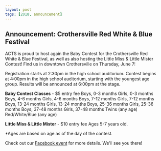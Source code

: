 ```yaml
---
layout: post
tags: [2018, announcement]
---
```


## Announcement: Crothersville Red White & Blue Festival

ACTS is proud to host again the Baby Contest for the Crothersville Red White & Blue Festival, as well as also hosting the Little Miss & Little Mister Contest! Find us in downtown Crothersville on Thursday, June 7!

Registration starts at 2:30pm in the high school auditorium.
Contest begins at 4:00pm in the high school auditorium, starting with the youngest age group.
Results will be announced at 6:00pm at the stage.

**Baby Contest Classes** - $5 entry fee
Boys, 0-3 months
Girls, 0-3 months
Boys, 4-6 months
Girls, 4-6 months
Boys, 7-12 months
Girls, 7-12 months
Boys, 13-24 months
Girls, 13-24 months
Boys, 25-36 months
Girls, 25-36 months
Boys, 37-48 months
Girls, 37-48 months
Twins (any age)
Red/White/Blue (any age)

**Little Miss & Little Mister** - $10 entry fee
Ages 5-7 years old.

*Ages are based on age as of the day of the contest.

Check out our [Facebook event](https://www.facebook.com/events/206167813214692/) for more details. We'll see you there!